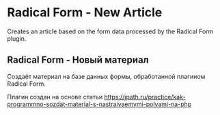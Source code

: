 # Radical Form - New Article
Creates an article based on the form data processed by the Radical Form plugin.

## Radical Form - Новый материал
Создаёт материал на базе данных формы, обработанной плагином Radical Form.

Плагин создан на основе статьи https://jpath.ru/practice/kak-programmno-sozdat-material-s-nastraivaemymi-polyami-na-php
